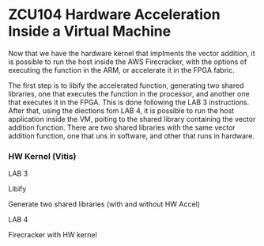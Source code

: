 # **ZCU104 Hardware Acceleration Inside a Virtual Machine** 


Now that we have the hardware kernel that implments the vector addition, it is possible to run the host inside the AWS Firecracker, with the options of executing the function in the ARM, or accelerate it in the FPGA fabric.

The first step is to libify the accelerated function, generating two shared libraries, one that executes the function in the processor, and another one that executes it in the FPGA. This is done following the LAB 3 instructions. After that, using the diections fom LAB 4, it is possible to run the host application inside the VM, poiting to the shared library containing the vector addition function. There are two shared libraries with the same vector addition function, one that uns in software, and other that runs in hardware.




### HW Kernel (Vitis) 

LAB 3

Libify 

Generate two shared libraries (with and without HW Accel)

LAB 4

Firecracker with HW kernel







